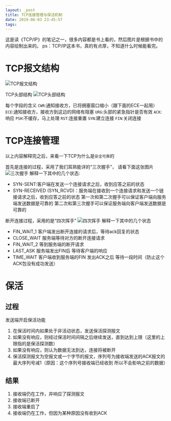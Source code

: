 ```yaml
---
layout: _post
title: TCP连接管理与保活机制
date: 2019-06-03 23:45:57
tags:
---
```

这是读《TCP/IP》的笔记之一，很多内容都是书上看的，然后图片是根据书中的内容绘制出来的。
ps：TCP/IP这本书，真的有点厚，不知道什么时候能看完。
# TCP报文结构

![TCP报文结构](http://static.kaolagogogo.fun/blogimage/TCP%E6%8A%A5%E6%96%87%E7%BB%93%E6%9E%84.jpg "TCP报文结构")
<!-- 插入图片 -->
TCP头部结构
![TCP头部结构](http://static.kaolagogogo.fun/blogimage/TCP%E5%A4%B4%E9%83%A8%E7%BB%93%E6%9E%84.jpg "TCP报文结构")


<!-- 插入图片 -->
每个字段的含义 
`CWR`:通知接收方，已将拥塞窗口缩小（跟下面的ECE一起用）
`ECE`:通知接收方，接收方到这边的网络有阻塞
`URG`:头部的紧急指针是否有效
`ACK`:响应
`PSH`:不缓存，马上处理
`RST`:连接重置
`SYN`:建立连接
`FIN`:关闭连接

# TCP连接管理
以上内容解释完之后，来看一下TCP为什么是`安全可靠`的

首先是连接的过程，采用了我们耳熟能详的“三次握手”，
请看下面这张图片
![三次握手](
http://static.kaolagogogo.fun/blogimage/TCP%E4%B8%89%E6%AC%A1%E6%8F%A1%E6%89%8B.jpg "三次握手")
解释一下其中的几个状态: 
* SYN-SENT:客户端在发送一个连接请求之后，收到应答之前的状态
* SYN-RECEIVED (SYN_RCVD)：服务端在接收到一个连接请求和发送一个链接请求之后，收到应答之前的状态
第一次和第二次握手可以保证客户端向服务端发送数据是可靠的
第二次和第三次握手可以保证服务端向客户端发送数据是可靠的

断开连接过程，采用的是“四次挥手”
![四次挥手](http://static.kaolagogogo.fun/blogimage/TCP%E5%9B%9B%E6%AC%A1%E6%8C%A5%E6%89%8B.jpg "四次挥手")
解释一下其中的几个状态
* FIN_WAIT_1  客户端发出断开连接的请求后，等待ack回复的状态 
* CLOSE_WAIT  服务端等待对方的断开连接请求 
* FIN_WAIT_2  等到服务端的断开请求
* LAST_ASK 服务端发出FIN后 等待客户端的响应
* TIME_WAIT 客户端收到服务端的FIN 发出ACK之后 等待一段时间（防止这个ACK包没有成功发送）


 # 保活
 ## 过程
发送端开启保活功能
1. 在保活时间内如果处于非活动状态，发送保活探测报文
2. 如果没有响应，则经过保活时间间隔之后继续发送，直到达到上限（这里的上限指的是保活探测数）
3. 如果没有响应，则认为数据无法到达，连接将被断开
4. 保活探测报文为空报文或一个字节的报文，序列号为接收端发送的ACK报文的最大序列号减1（原因：这个序列号接收端已经收到 所以不会影响之前的数据）

## 结果
1. 接收端仍在工作，并响应了探测报文
2. 接收端已断开
3. 接收端重启了
4. 接收端仍在工作，但因为某种原因没有收到ACK